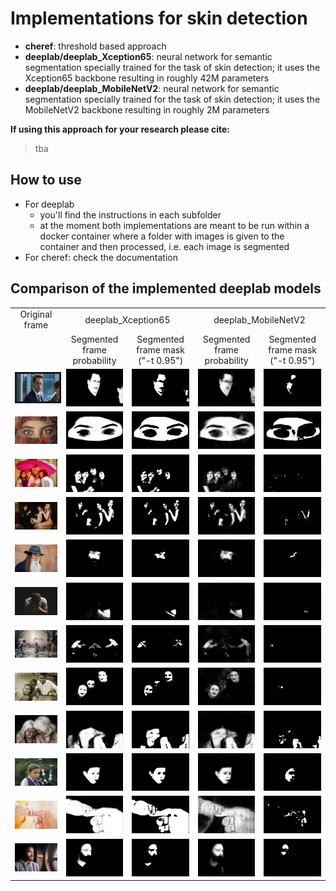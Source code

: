 # Implementations for skin detection

- **cheref**: threshold based approach
- **deeplab/deeplab_Xception65**: neural network for semantic segmentation specially trained for the task of skin detection; it uses the Xception65 backbone resulting in roughly 42M parameters
- **deeplab/deeplab_MobileNetV2**: neural network for semantic segmentation specially trained for the task of skin detection; it uses the MobileNetV2 backbone resulting in roughly 2M parameters

<!-- TODO add corresponding publication (cinc2021) -->

**If using this approach for your research please cite:**

> tba

## How to use

- For deeplab
  - you'll find the instructions in each subfolder
  - at the moment both implementations are meant to be run within a docker container where a folder with images is given to the container and then processed, i.e. each image is segmented
- For cheref: check the documentation

## Comparison of the implemented deeplab models

<table>
  <tr>
    <td align="center">Original frame</td>
    <td align="center" colspan="2">deeplab_Xception65</td>
    <td align="center" colspan="2">deeplab_MobileNetV2</td>
  </tr>
  <tr>
    <td align="center"></td>
    <td align="center">Segmented frame probability</td>
    <td align="center">Segmented frame mask ("-t 0.95")</td>
    <td align="center">Segmented frame probability</td>
    <td align="center">Segmented frame mask ("-t 0.95")</td>
  </tr>
  <tr>
    <td align="center"><img src="./test/assets/test_run_deeplab_on_single_record/test_img_0.jpg" border=3></img></td>
    <td align="center"><img src="./deeplab_Xception65/img/example_frames_segmented_proba/test_img_0_segm.png"></img></td>
    <td align="center"><img src="./deeplab_Xception65/img/example_frames_segmented_mask/test_img_0_segm.png"></img></td>
    <td align="center"><img src="./deeplab_MobileNetV2/img/example_frames_segmented_proba/test_img_0_segm.png"></img></td>
    <td align="center"><img src="./deeplab_MobileNetV2/img/example_frames_segmented_mask/test_img_0_segm.png"></img></td>
  </tr>
  <tr>
    <td align="center"><img src="./test/assets/test_run_deeplab_on_single_record/test_img_1.jpg"></img></td>
    <td align="center"><img src="./deeplab_Xception65/img/example_frames_segmented_proba/test_img_1_segm.png"></img></td>
    <td align="center"><img src="./deeplab_Xception65/img/example_frames_segmented_mask/test_img_1_segm.png"></img></td>
    <td align="center"><img src="./deeplab_MobileNetV2/img/example_frames_segmented_proba/test_img_1_segm.png"></img></td>
    <td align="center"><img src="./deeplab_MobileNetV2/img/example_frames_segmented_mask/test_img_1_segm.png"></img></td>
  </tr>
  <tr>
    <td align="center"><img src="./test/assets/test_run_deeplab_on_single_record/test_img_2.jpg"></img></td>
    <td align="center"><img src="./deeplab_Xception65/img/example_frames_segmented_proba/test_img_2_segm.png"></img></td>
    <td align="center"><img src="./deeplab_Xception65/img/example_frames_segmented_mask/test_img_2_segm.png"></img></td>
    <td align="center"><img src="./deeplab_MobileNetV2/img/example_frames_segmented_proba/test_img_2_segm.png"></img></td>
    <td align="center"><img src="./deeplab_MobileNetV2/img/example_frames_segmented_mask/test_img_2_segm.png"></img></td>
  </tr>
  <tr>
    <td align="center"><img src="./test/assets/test_run_deeplab_on_single_record/test_img_3.jpg"></img></td>
    <td align="center"><img src="./deeplab_Xception65/img/example_frames_segmented_proba/test_img_3_segm.png"></img></td>
    <td align="center"><img src="./deeplab_Xception65/img/example_frames_segmented_mask/test_img_3_segm.png"></img></td>
    <td align="center"><img src="./deeplab_MobileNetV2/img/example_frames_segmented_proba/test_img_3_segm.png"></img></td>
    <td align="center"><img src="./deeplab_MobileNetV2/img/example_frames_segmented_mask/test_img_3_segm.png"></img></td>
  </tr>
  <tr>
    <td align="center"><img src="./test/assets/test_run_deeplab_on_single_record/test_img_4.jpg"></img></td>
    <td align="center"><img src="./deeplab_Xception65/img/example_frames_segmented_proba/test_img_4_segm.png"></img></td>
    <td align="center"><img src="./deeplab_Xception65/img/example_frames_segmented_mask/test_img_4_segm.png"></img></td>
    <td align="center"><img src="./deeplab_MobileNetV2/img/example_frames_segmented_proba/test_img_4_segm.png"></img></td>
    <td align="center"><img src="./deeplab_MobileNetV2/img/example_frames_segmented_mask/test_img_4_segm.png"></img></td>
  </tr>
  <tr>
    <td align="center"><img src="./test/assets/test_run_deeplab_on_single_record/test_img_5.jpg"></img></td>
    <td align="center"><img src="./deeplab_Xception65/img/example_frames_segmented_proba/test_img_5_segm.png"></img></td>
    <td align="center"><img src="./deeplab_Xception65/img/example_frames_segmented_mask/test_img_5_segm.png"></img></td>
    <td align="center"><img src="./deeplab_MobileNetV2/img/example_frames_segmented_proba/test_img_5_segm.png"></img></td>
    <td align="center"><img src="./deeplab_MobileNetV2/img/example_frames_segmented_mask/test_img_5_segm.png"></img></td>
  </tr>
  <tr>
    <td align="center"><img src="./test/assets/test_run_deeplab_on_single_record/test_img_6.jpg"></img></td>
    <td align="center"><img src="./deeplab_Xception65/img/example_frames_segmented_proba/test_img_6_segm.png"></img></td>
    <td align="center"><img src="./deeplab_Xception65/img/example_frames_segmented_mask/test_img_6_segm.png"></img></td>
    <td align="center"><img src="./deeplab_MobileNetV2/img/example_frames_segmented_proba/test_img_6_segm.png"></img></td>
    <td align="center"><img src="./deeplab_MobileNetV2/img/example_frames_segmented_mask/test_img_6_segm.png"></img></td>
  </tr>
  <tr>
    <td align="center"><img src="./test/assets/test_run_deeplab_on_single_record/test_img_7.jpg"></img></td>
    <td align="center"><img src="./deeplab_Xception65/img/example_frames_segmented_proba/test_img_7_segm.png"></img></td>
    <td align="center"><img src="./deeplab_Xception65/img/example_frames_segmented_mask/test_img_7_segm.png"></img></td>
    <td align="center"><img src="./deeplab_MobileNetV2/img/example_frames_segmented_proba/test_img_7_segm.png"></img></td>
    <td align="center"><img src="./deeplab_MobileNetV2/img/example_frames_segmented_mask/test_img_7_segm.png"></img></td>
  </tr>
  <tr>
    <td align="center"><img src="./test/assets/test_run_deeplab_on_single_record/test_img_8.jpg"></img></td>
    <td align="center"><img src="./deeplab_Xception65/img/example_frames_segmented_proba/test_img_8_segm.png"></img></td>
    <td align="center"><img src="./deeplab_Xception65/img/example_frames_segmented_mask/test_img_8_segm.png"></img></td>
    <td align="center"><img src="./deeplab_MobileNetV2/img/example_frames_segmented_proba/test_img_8_segm.png"></img></td>
    <td align="center"><img src="./deeplab_MobileNetV2/img/example_frames_segmented_mask/test_img_8_segm.png"></img></td>
  </tr>
  <tr>
    <td align="center"><img src="./test/assets/test_run_deeplab_on_single_record/test_img_9.jpg"></img></td>
    <td align="center"><img src="./deeplab_Xception65/img/example_frames_segmented_proba/test_img_9_segm.png"></img></td>
    <td align="center"><img src="./deeplab_Xception65/img/example_frames_segmented_mask/test_img_9_segm.png"></img></td>
    <td align="center"><img src="./deeplab_MobileNetV2/img/example_frames_segmented_proba/test_img_9_segm.png"></img></td>
    <td align="center"><img src="./deeplab_MobileNetV2/img/example_frames_segmented_mask/test_img_9_segm.png"></img></td>
  </tr>
  <tr>
    <td align="center"><img src="./test/assets/test_run_deeplab_on_single_record/test_img_10.jpg"></img></td>
    <td align="center"><img src="./deeplab_Xception65/img/example_frames_segmented_proba/test_img_10_segm.png"></img></td>
    <td align="center"><img src="./deeplab_Xception65/img/example_frames_segmented_mask/test_img_10_segm.png"></img></td>
    <td align="center"><img src="./deeplab_MobileNetV2/img/example_frames_segmented_proba/test_img_10_segm.png"></img></td>
    <td align="center"><img src="./deeplab_MobileNetV2/img/example_frames_segmented_mask/test_img_10_segm.png"></img></td>
  </tr>
  <tr>
    <td align="center"><img src="./test/assets/test_run_deeplab_on_single_record/test_img_11.jpg"></img></td>
    <td align="center"><img src="./deeplab_Xception65/img/example_frames_segmented_proba/test_img_11_segm.png"></img></td>
    <td align="center"><img src="./deeplab_Xception65/img/example_frames_segmented_mask/test_img_11_segm.png"></img></td>
    <td align="center"><img src="./deeplab_MobileNetV2/img/example_frames_segmented_proba/test_img_11_segm.png"></img></td>
    <td align="center"><img src="./deeplab_MobileNetV2/img/example_frames_segmented_mask/test_img_11_segm.png"></img></td>
  </tr>
</table>
